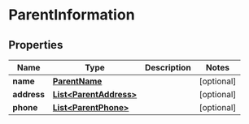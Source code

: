 # ParentInformation

## Properties
Name | Type | Description | Notes
------------ | ------------- | ------------- | -------------
**name** | [**ParentName**](ParentName.md) |  |  [optional]
**address** | [**List&lt;ParentAddress&gt;**](ParentAddress.md) |  |  [optional]
**phone** | [**List&lt;ParentPhone&gt;**](ParentPhone.md) |  |  [optional]
